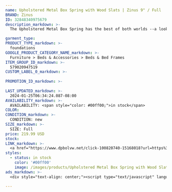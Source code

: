 ```yaml
---
name: Upholstered Metal Box Spring with Wood Slats | Zinus 9" / Full
BRAND: Zinus
ID: 32848340975679
description_markdown: >-
  The Upholstered Metal Box Spring has the best of both worlds --a look that polishes off your bed and the strength and durability of a metal bed foundation. Crafted to look good enough so that you can forgo the bed skirt, it’s made tough on the inside with steel framework, and clean on the outside with woven grey fabric paneling. A set of wooden slats over the top complete the finish and supportive design so you can rest easy on a latex, memory foam or spring mattress.

garment_type:
PRODUCT_TYPE_markdown: >-
  foundations
GOOGLE_PRODUCT_CATEGORY_NAME_markdown: >-
  Furniture > Beds & Accessories > Beds & Bed Frames
ITEM_GROUP_ID_markdown: >-
  579020947519
CUSTOM_LABEL_0_markdown: >-
  
PROMOTION_ID_markdown: >-
  
LAST_UPDATED_markdown: >-
  2024-01-25T06:34:24.087-08:00
AVAILABILITY_markdown: >-
  AVAILABILITY: <span style="color: #00ff00;">in stock</span>
COLOR:
CONDITION_markdown: >-
  CONDITION: new
SIZE_markdown: >-
  SIZE: Full
price: 219.99 USD
stock: 
LINK_markdown: >-
  <a href="https://www.dpbolvw.net/click-100820740-15168018?url=https%3A%2F%2Fwww.zinus.com%2Fproducts%2Fupholstered-metal-box-spring-with-wood-slats%3Fvariant%3D32848340975679" target="_blank" style="display: inline-block; padding: 10px 20px; font-size: 16px; text-align: center; text-decoration: none; cursor: pointer; border: 1px solid #3498db; color: #3498db; background-color: #fff; border-radius: 5px; transition: background-color 0.3s;">Go to Product</a>
styles:
  - status: in stock
    color: '#00ff00'
    image: /images/products/Upholstered Metal Box Spring with Wood Slats _ Zinus 9_ _ Full/OLB-ESBS9in02-min.jpg
ads_markdown: >-
  <div style="text-align: center;"><script type="text/javascript" language="javascript" src="https://www.kqzyfj.com/placeholder-53972226?target=_top&mouseover=N"></script></div>

---
```


